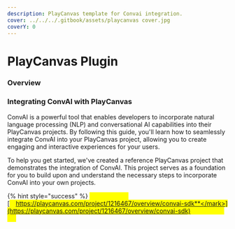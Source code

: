 ```yaml
---
description: PlayCanvas template for Convai integration.
cover: ../../../.gitbook/assets/playcanvas cover.jpg
coverY: 0
---
```


# PlayCanvas Plugin

### Overview

### Integrating ConvAI with PlayCanvas

ConvAI is a powerful tool that enables developers to incorporate natural language processing (NLP) and conversational AI capabilities into their PlayCanvas projects. By following this guide, you'll learn how to seamlessly integrate ConvAI into your PlayCanvas project, allowing you to create engaging and interactive experiences for your users.

To help you get started, we've created a reference PlayCanvas project that demonstrates the integration of ConvAI. This project serves as a foundation for you to build upon and understand the necessary steps to incorporate ConvAI into your own projects.

{% hint style="success" %}
<mark style="color:yellow;">**Project Link :**</mark> [<mark style="color:yellow;">**https://playcanvas.com/project/1216467/overview/convai-sdk**</mark>](https://playcanvas.com/project/1216467/overview/convai-sdk)
{% endhint %}

### &#x20;

